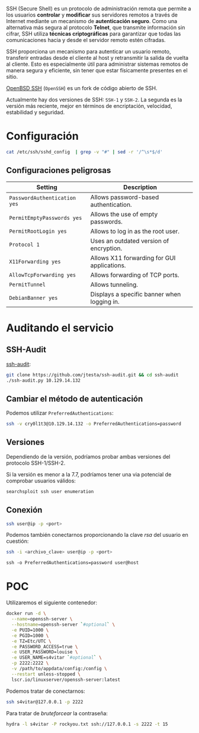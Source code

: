 SSH (Secure Shell) es un protocolo de administración remota que permite a los usuarios **controlar** y **modificar** sus servidores remotos a través de Internet mediante un mecanismo de **autenticación seguro**. Como una alternativa más segura al protocolo **Telnet**, que transmite información sin cifrar, SSH utiliza **técnicas criptográficas** para garantizar que todas las comunicaciones hacia y desde el servidor remoto estén cifradas.

SSH proporciona un mecanismo para autenticar un usuario remoto, transferir entradas desde el cliente al host y retransmitir la salida de vuelta al cliente. Esto es especialmente útil para administrar sistemas remotos de manera segura y eficiente, sin tener que estar físicamente presentes en el sitio.

[OpenBSD SSH](https://www.openssh.com/) (`OpenSSH`) es un fork de código abierto de SSH.

Actualmente hay dos versiones de SSH: `SSH-1` y `SSH-2`. La segunda es la versión más reciente, mejor en términos de encriptación, velocidad, estabilidad y seguridad.

# Configuración

```bash
cat /etc/ssh/sshd_config  | grep -v "#" | sed -r '/^\s*$/d'
```

## Configuraciones peligrosas

| **Setting**                  | **Description**                             |
| ---------------------------- | ------------------------------------------- |
| `PasswordAuthentication yes` | Allows password-based authentication.       |
| `PermitEmptyPasswords yes`   | Allows the use of empty passwords.          |
| `PermitRootLogin yes`        | Allows to log in as the root user.          |
| `Protocol 1`                 | Uses an outdated version of encryption.     |
| `X11Forwarding yes`          | Allows X11 forwarding for GUI applications. |
| `AllowTcpForwarding yes`     | Allows forwarding of TCP ports.             |
| `PermitTunnel`               | Allows tunneling.                           |
| `DebianBanner yes`           | Displays a specific banner when logging in. |
# Auditando el servicio

## SSH-Audit

[ssh-audit](https://github.com/jtesta/ssh-audit):

```bash
git clone https://github.com/jtesta/ssh-audit.git && cd ssh-audit
./ssh-audit.py 10.129.14.132

```

## Cambiar el método de autenticación

Podemos utilizar `PreferredAuthentications`:

```bash
ssh -v cry0l1t3@10.129.14.132 -o PreferredAuthentications=password
```

## Versiones

Dependiendo de la versión, podríamos probar ambas versiones del protocolo SSH-1/SSH-2.

Si la versión es menor a la 7.7, podríamos tener una via potencial de comprobar usuarios válidos:

```bash
searchsploit ssh user enumeration
```

## Conexión

```bash
ssh user@ip -p <port>
```

Podemos también conectarnos proporcionando la clave *rsa* del usuario en cuestión:

```bash
ssh -i <archivo_clave> user@ip -p <port>
```

```
ssh -o PreferredAuthentications=password user@host
```

# POC

Utilizaremos el siguiente contenedor:

```bash
docker run -d \
  --name=openssh-server \
  --hostname=openssh-server `#optional` \
  -e PUID=1000 \
  -e PGID=1000 \
  -e TZ=Etc/UTC \
  -e PASSWORD_ACCESS=true \
  -e USER_PASSWORD=louise \
  -e USER_NAME=s4vitar `#optional` \
  -p 2222:2222 \
  -v /path/to/appdata/config:/config \
  --restart unless-stopped \
  lscr.io/linuxserver/openssh-server:latest
```

Podemos tratar de conectarnos:

```bash
ssh s4vitar@127.0.0.1 -p 2222
```

Para tratar de *bruteforcear* la contraseña:

```bash
hydra -l s4vitar -P rockyou.txt ssh://127.0.0.1 -s 2222 -t 15
```